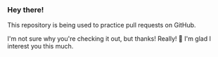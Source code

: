 ### Hey there!

This repository is being used to practice pull requests on GitHub.

I'm not sure why you're checking it out, but thanks! Really! :sparkling_heart: I'm glad I interest you this much.

